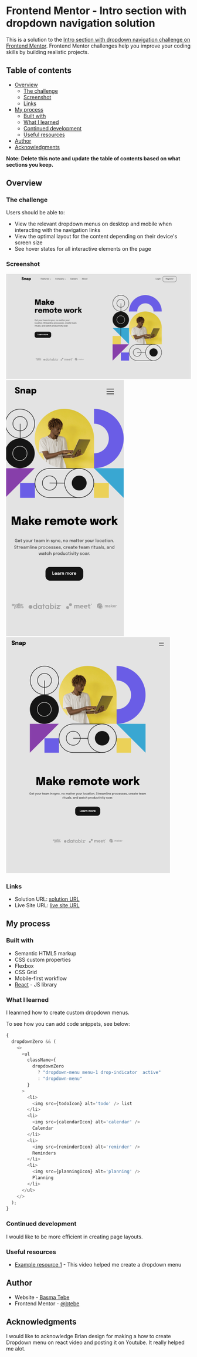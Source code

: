 # Frontend Mentor - Intro section with dropdown navigation solution

This is a solution to the [Intro section with dropdown navigation challenge on Frontend Mentor](https://www.frontendmentor.io/challenges/intro-section-with-dropdown-navigation-ryaPetHE5). Frontend Mentor challenges help you improve your coding skills by building realistic projects.

## Table of contents

- [Overview](#overview)
  - [The challenge](#the-challenge)
  - [Screenshot](#screenshot)
  - [Links](#links)
- [My process](#my-process)
  - [Built with](#built-with)
  - [What I learned](#what-i-learned)
  - [Continued development](#continued-development)
  - [Useful resources](#useful-resources)
- [Author](#author)
- [Acknowledgments](#acknowledgments)

**Note: Delete this note and update the table of contents based on what sections you keep.**

## Overview

### The challenge

Users should be able to:

- View the relevant dropdown menus on desktop and mobile when interacting with the navigation links
- View the optimal layout for the content depending on their device's screen size
- See hover states for all interactive elements on the page

### Screenshot

![desktop](./src/screenshots/desktop.png)
![mobile](./src/screenshots/mobile.png)
![tablet](./src/screenshots/tablet.png)

### Links

- Solution URL: [solution URL](https://github.com/btebe/intro-dropdown-nav-site)
- Live Site URL: [live site URL](https://your-live-site-url.com)

## My process

### Built with

- Semantic HTML5 markup
- CSS custom properties
- Flexbox
- CSS Grid
- Mobile-first workflow
- [React](https://reactjs.org/) - JS library

### What I learned

I leanrned how to create custom dropdown menus.

To see how you can add code snippets, see below:

```js
{
  dropdownZero && (
    <>
      <ul
        className={
          dropdownZero
            ? "dropdown-menu menu-1 drop-indicator  active"
            : "dropdown-menu"
        }
      >
        <li>
          <img src={todoIcon} alt='todo' /> list
        </li>
        <li>
          <img src={calendarIcon} alt='calendar' />
          Calendar
        </li>
        <li>
          <img src={reminderIcon} alt='reminder' />
          Reminders
        </li>
        <li>
          <img src={planningIcon} alt='planning' />
          Planning
        </li>
      </ul>
    </>
  );
}
```

### Continued development

I would like to be more efficient in creating page layouts.

### Useful resources

- [Example resource 1](https://www.youtube.com/watch?v=T2MhVxJxsL0&t=114s) - This video helped me create a dropdown menu

## Author

- Website - [Basma Tebe](https://basma94tebe.wixsite.com/my-site)
- Frontend Mentor - [@btebe](https://www.frontendmentor.io/profile/btebe)

## Acknowledgments

I would like to acknowledge Brian design for making a how to create Dropdown menu on react video and posting it on Youtube. It really helped me alot.
